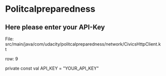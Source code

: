# Politcalpreparedness

## Here please enter your API-Key

File: src/main/java/com/udacity/politcalpreparedness/network/CivicsHttpClient.kt

row: 9 

private const val API_KEY = "YOUR_API_KEY"
